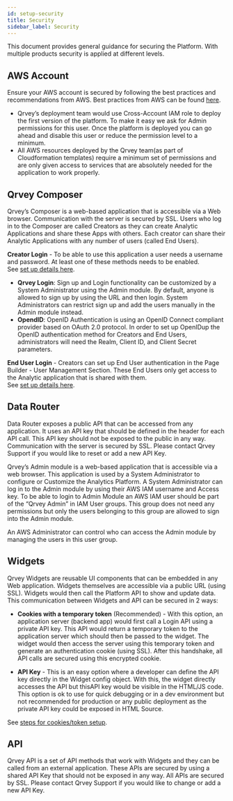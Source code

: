 ```yaml
---
id: setup-security
title: Security
sidebar_label: Security
---
```

<div style={{textAlign: "justify"}}>

This document provides general guidance for securing the Platform. With multiple products security is applied at different levels. 

## AWS Account
Ensure your AWS account is secured by following the best practices and recommendations from AWS. Best practices from AWS can be found [here](https://aws.amazon.com/architecture/security-identity-compliance/?cards-all.sort-by=item.additionalFields.sortDate&cards-all.sort-order=desc).

* Qrvey’s deployment team would use Cross-Account IAM role to deploy the first version of the platform. To make it easy we ask for Admin permissions for this user. Once the platform is deployed you can go ahead and disable this user or reduce the permission level to a minimum. 
* All AWS resources deployed by the Qrvey team(as part of Cloudformation templates) require a minimum set of permissions and are only given access to services that are absolutely needed for the application to work properly. 

## Qrvey Composer
Qrvey’s Composer is a web-based application that is accessible via a Web browser. Communication with the server is secured by SSL. Users who log in to the Composer are called Creators as they can create Analytic Applications and share these Apps with others. Each creator can share their Analytic Applications with any number of users (called End Users). 

**Creator Login** - To be able to use this application a user needs a username and password. At least one of these methods needs to be enabled. 
<br />
See [set up details here](/docs/admin/admin-sections-platform/). 

* **Qrvey Login**: Sign up and Login functionality can be customized by a System Administrator using the Admin module. By default, anyone is allowed to sign up by using the URL and then login. System Administrators can restrict sign up and add the users manually in the Admin module instead.
* **OpendID**: OpenID Authentication is using an OpenID Connect compliant provider based on OAuth 2.0 protocol. In order to set up OpenIDup the OpenID authentication method for Creators and End Users, administrators will need the Realm, Client ID, and Client Secret parameters. 

**End User Login** - Creators can set up End User authentication in the Page Builder - User Management Section. These End Users only get access to the Analytic application that is shared with them. 
<br />
See [set up details here](/docs/ui-docs/builders/user-management/). 


## Data Router
Data Router exposes a public API that can be accessed from any application. It uses an API key that should be defined in the header for each API call. This API key should not be exposed to the public in any way. Communication with the server is secured by SSL. Please contact Qrvey Support if you would like to reset or add a new API Key.

Qrvey’s Admin module is a web-based application that is accessible via a web browser. This application is used by a System Administrator to configure or Customize the Analytics Platform. A System Administrator can log in to the Admin module by using their AWS IAM username and Access key. To be able to login to Admin Module an AWS IAM user should be part of the “Qrvey Admin” in IAM User groups. This group does not need any permissions but only the users belonging to this group are allowed to sign into the Admin module. 

An AWS Administrator can control who can access the Admin module by managing the users in this user group.

## Widgets
Qrvey Widgets are reusable UI components that can be embedded in any Web application. Widgets themselves are accessible via a public URL (using SSL). Widgets would then call the Platform API to show and update data. This communication between Widgets and API can be secured in 2 ways:

* **Cookies with a temporary token** (Recommended) - With this option, an application server (backend app) would first call a Login API using a private API key. This API would return a temporary token to the application server which should then be passed to the widget. The widget would then access the server using this temporary token and generate an authentication cookie (using SSL). After this handshake, all API calls are secured using this encrypted cookie.

* **API Key** - This is an easy option where a developer can define the API key directly in the Widget config object. With this, the widget directly accesses the API but thisAPI key would be visible in the HTML/JS code. This option is ok to use for quick debugging or in a dev environment but not recommended for production or any public deployment as the private API key could be exposed in HTML Source.

See [steps for cookies/token setup](/docs/embedding/widgets/widget-embedding-using-cookies/).

## API
Qrvey API is a set of API methods that work with Widgets and they can be called from an external application. These APIs are secured by using a shared API Key that should not be exposed in any way. All APIs are secured by SSL. Please contact Qrvey Support if you would like to change or add a new API Key.



</div>
